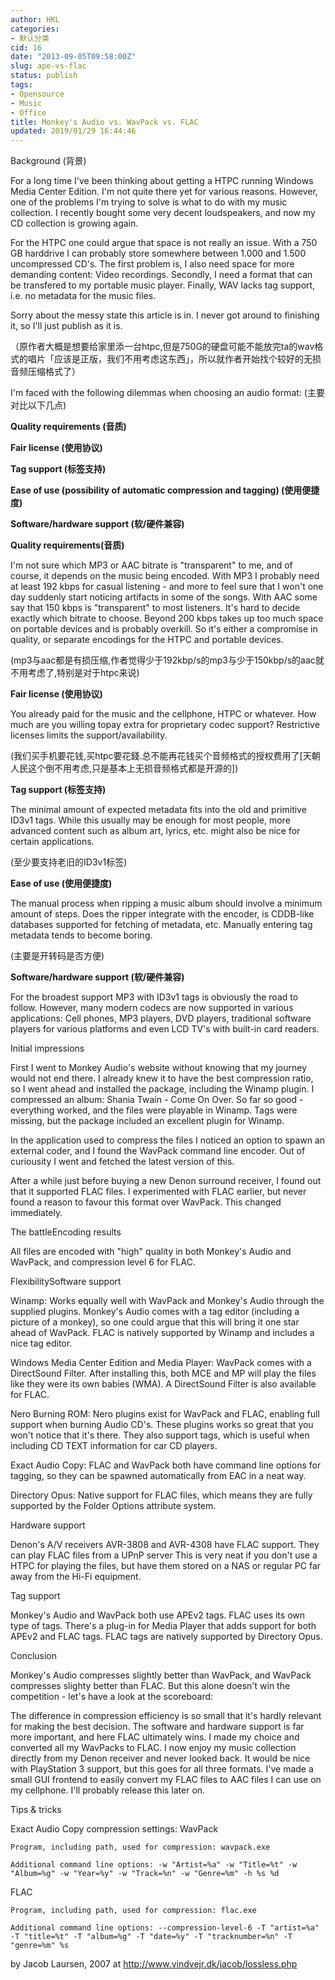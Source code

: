 ```yaml
---
author: HKL
categories:
- 默认分类
cid: 16
date: "2013-09-05T09:58:00Z"
slug: ape-vs-flac
status: publish
tags:
- Opensource
- Music
- Office
title: Monkey's Audio vs. WavPack vs. FLAC
updated: 2019/01/29 16:44:46
---
```



Background (背景)

  For a long time I've been thinking about getting a HTPC running Windows Media Center Edition.  I'm not quite there yet for various reasons. However, one of the problems I'm trying  to solve is what to do with my music collection. I recently bought some very decent  loudspeakers, and now my CD collection is growing again.

  For the HTPC one could argue that space is not really an issue. With a 750 GB harddrive  I can probably store somewhere between 1.000 and 1.500 uncompressed CD's. The first problem is,  I also need space for more demanding content: Video recordings. Secondly, I need a  format that can be transfered to my portable music player. Finally, WAV lacks tag support, i.e.  no metadata for the music files.

  Sorry about the messy state this article is in. I never got around to finishing it, so I'll  just publish as it is.

  （原作者大概是想要给家里添一台htpc,但是750G的硬盘可能不能放完ta的wav格式的唱片「应该是正版，我们不用考虑这东西」，所以就作者开始找个较好的无损音频压缩格式了）


<!--more-->


I'm faced with the following dilemmas when choosing an audio format:  (主要对比以下几点)

**Quality requirements (音质)**

**Fair license (使用协议)**

**Tag support (标签支持)**

**Ease of use (possibility of automatic compression and tagging) (使用便捷度)**

**Software/hardware support (软/硬件兼容)**


**Quality requirements(音质)**

I'm not sure which MP3 or AAC bitrate is "transparent" to me, and of course, it depends on the  music being encoded. With MP3 I probably need at least 192 kbps for casual listening - and more  to feel sure that I won't one day suddenly start noticing artifacts in some of the songs. With  AAC some say that 150 kbps is "transparent" to most listeners. It's hard to decide exactly which  bitrate to choose. Beyond 200 kbps takes up too much space on portable devices and is probably  overkill. So it's either a compromise in quality, or separate encodings for the HTPC and portable  devices.

(mp3与aac都是有损压缩,作者觉得少于192kbp/s的mp3与少于150kbp/s的aac就不用考虑了,特别是对于htpc来说)

**Fair license (使用协议)**

You already paid for the music and the cellphone, HTPC or whatever. How much are you willing topay extra for proprietary codec support? Restrictive licenses limits the support/availability.

(我们买手机要花钱,买htpc要花錢.总不能再花钱买个音频格式的授权费用了[天朝人民这个倒不用考虑,只是基本上无损音频格式都是开源的])

**Tag support (标签支持)**

The minimal amount of expected metadata fits into the old and primitive ID3v1 tags. While this  usually may be enough for most people, more advanced content such as album art, lyrics, etc. might  also be nice for certain applications.

(至少要支持老旧的ID3v1标签)

**Ease of use (使用便捷度)**

The manual process when ripping a music album should involve a minimum amount of steps. Does the  ripper integrate with the encoder, is CDDB-like databases supported for fetching of metadata, etc.  Manually entering tag metadata tends to become boring.

(主要是开转码是否方便)

**Software/hardware support (软/硬件兼容)**

For the broadest support MP3 with ID3v1 tags is obviously the road to follow. However, many modern  codecs are now supported in various applications: Cell phones, MP3 players, DVD players, traditional  software players for various platforms and even LCD TV's with built-in card readers.


Initial impressions

  First I went to Monkey Audio's website without  knowing that my journey would not end there. I already knew it to have the best compression  ratio, so I went ahead and installed the package, including the Winamp plugin. I compressed  an album: Shania Twain - Come On Over. So far so good - everything worked, and the files were  playable in Winamp. Tags were missing, but the package included an excellent plugin for Winamp.

  In the application used to compress the files I noticed an option to spawn an external coder,  and I found the WavPack command line encoder. Out of curiousity  I went and fetched the latest version of this.

  After a while just before buying a new Denon surround receiver, I found out that it supported  FLAC files. I experimented with FLAC earlier, but never found a reason to favour this format  over WavPack. This changed immediately.

The battleEncoding results

  All files are encoded with "high" quality in both Monkey's Audio and WavPack, and compression  level 6 for FLAC.

FlexibilitySoftware support

Winamp: Works equally well with WavPack and Monkey's Audio through the supplied plugins.  Monkey's Audio comes with a tag editor (including a picture of a monkey), so one could argue that this  will bring it one star ahead of WavPack. FLAC is natively supported by Winamp and includes a nice tag  editor.

Windows Media Center Edition and Media Player: WavPack comes with a DirectSound Filter. After installing  this, both MCE and MP will play the files like they were its own babies (WMA). A DirectSound Filter is also  available for FLAC.

Nero Burning ROM: Nero plugins exist for WavPack and FLAC, enabling full support when burning Audio CD's.  These plugins works so great that you won't notice that it's there. They also support tags, which is useful  when including CD TEXT information for car CD players.

Exact Audio Copy: FLAC and WavPack both have command line options for tagging, so they can be spawned  automatically from EAC in a neat way.

Directory Opus: Native support for FLAC files, which means they are fully supported by the Folder Options  attribute system.

Hardware support

  Denon's A/V receivers AVR-3808 and AVR-4308 have FLAC support. They can play FLAC files from a UPnP server  This is very neat if you don't use a HTPC for playing the files, but have them stored on a NAS or  regular PC far away from the Hi-Fi equipment.

Tag support

  Monkey's Audio and WavPack both use APEv2 tags. FLAC uses its own type of tags. There's a plug-in for Media Player  that adds support for both APEv2 and FLAC tags. FLAC tags are natively supported by Directory Opus.

Conclusion

  Monkey's Audio compresses slightly better than WavPack, and WavPack compresses slighty better than FLAC.  But this alone doesn't win the competition - let's have a look at the scoreboard:

  The difference in compression efficiency is so small that it's hardly relevant for making the  best decision. The software and hardware support is far more important, and here FLAC ultimately  wins. I made my choice and converted all my WavPacks to FLAC. I now enjoy my music collection  directly from my Denon receiver and never looked back. It would be nice with PlayStation 3  support, but this goes for all three formats. I've made a small GUI frontend to easily convert  my FLAC files to AAC files I can use on my cellphone. I'll probably release this later on.

Tips & tricks

  Exact Audio Copy compression settings:  WavPack

    Program, including path, used for compression: wavpack.exe    

    Additional command line options: -w "Artist=%a" -w "Title=%t" -w "Album=%g" -w "Year=%y" -w "Track=%n" -w "Genre=%m" -h %s %d

FLAC

    Program, including path, used for compression: flac.exe    

    Additional command line options: --compression-level-6 -T "artist=%a" -T "title=%t" -T "album=%g" -T "date=%y" -T "tracknumber=%n" -T "genre=%m" %s

by Jacob Laursen, 2007 at http://www.vindvejr.dk/jacob/lossless.php
